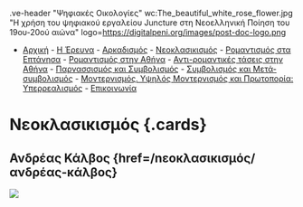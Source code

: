 .ve-header "Ψηφιακές Οικολογίες" wc:The_beautiful_white_rose_flower.jpg "Η χρήση του ψηφιακού εργαλείου Juncture στη Νεοελληνική Ποίηση του 19ου-20ού αιώνα" logo=https://digitalpeni.org/images/post-doc-logo.png 
   - [Αρχική](/)
    - [H Έρευνα](/έρευνα)
    - [Αρκαδισμός](/aρκαδισμός/ανδρέας-κάλβος)
    - [Νεοκλασικισμός](/nεοκλασικισμός)
    - [Ρομαντισμός στα Επτάνησα](/pομαντισμός-στα-eπτάνησα)
    - [Ρομαντισμός στην Αθήνα](/pομαντισμός-στην-aθήνα)
    - [Αντι-ρομαντικές τάσεις στην Αθήνα](/aντι-ρομαντικές-τάσεις-στην-Αθήνα)
    - [Παρνασσισμός και Συμβολισμός](/παρνασσισμός-συμβολισμός)
    - [Συμβολισμός και Μετά-συμβολισμός](/Συμβολισμός-Μετα-συμβολισμός)
    - [Μοντερνισμός. Υψηλός Μοντερνισμός και Πρωτοπορία: Υπερρεαλισμός](/μοντερνισμός-υψηλός-μοντερνισμός-πρωτοπορία-υπερρεαλισμός)
    - [Επικοινωνία](/επικοινωνία)
    
# Νεοκλασικισμός {.cards}

## Ανδρέας Κάλβος {href=/nεοκλασικισμός/ανδρέας-κάλβος}

![](https://digitalpeni.org/nεοκλασικισμός/kalvos.jpg)
